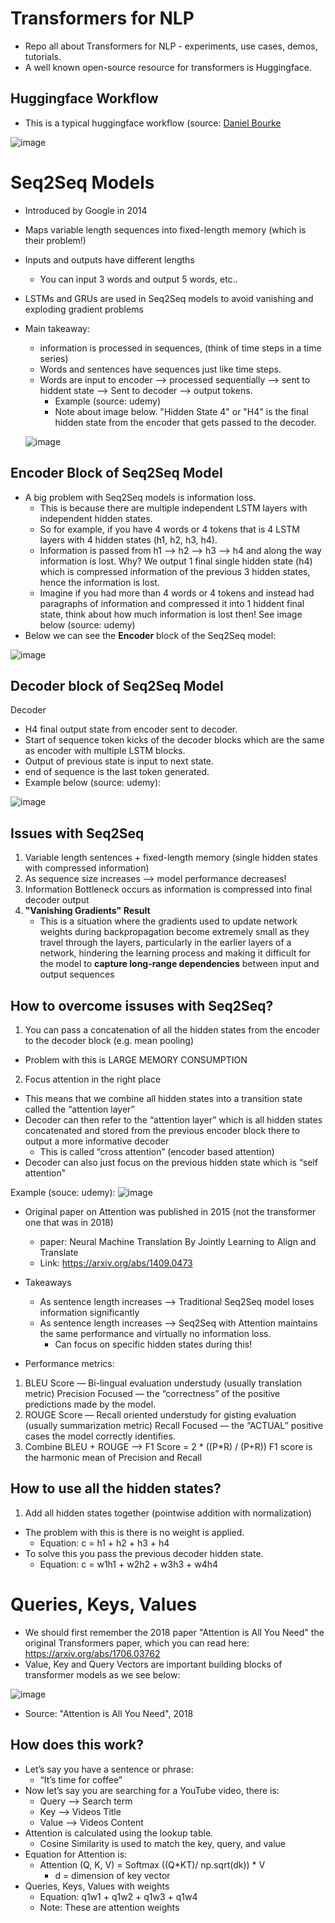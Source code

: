 # Transformers for NLP
* Repo all about Transformers for NLP - experiments, use cases, demos, tutorials.
* A well known open-source resource for transformers is Huggingface.


## Huggingface Workflow
* This is a typical huggingface workflow (source: [Daniel Bourke](https://www.learnhuggingface.com/)


![image](https://github.com/user-attachments/assets/28373d00-177a-4a57-83e1-cbdf4a723a85)






# Seq2Seq Models
* Introduced by Google in 2014
* Maps variable length sequences into fixed-length memory (which is their problem!)
* Inputs and outputs have different lengths
  * You can input 3 words and output 5 words, etc..
* LSTMs and GRUs are used in Seq2Seq models to avoid vanishing and exploding gradient problems

* Main takeaway:
  * information is processed in sequences, (think of time steps in a time series)
  * Words and sentences have sequences just like time steps.
  * Words are input to encoder --> processed sequentially --> sent to hiddent state --> Sent to decoder --> output tokens.
    * Example (source: udemy)
    * Note about image below. "Hidden State 4" or "H4" is the final hidden state from the encoder that gets passed to the decoder.
   
  ![image](https://github.com/user-attachments/assets/2f61c5ed-78b1-4372-a3cd-d827653e7d15)

## Encoder Block of Seq2Seq Model
* A big problem with Seq2Seq models is information loss.
  * This is because there are multiple independent LSTM layers with independent hidden states.
  * So for example, if you have 4 words or 4 tokens that is 4 LSTM layers with 4 hidden states (h1, h2, h3, h4).
  * Information is passed from h1 --> h2 --> h3 --> h4 and along the way information is lost. Why? We output 1 final single hidden state (h4) which is compressed information of the previous 3 hidden states, hence the information is lost.
  * Imagine if you had more than 4 words or 4 tokens and instead had paragraphs of information and compressed it into 1 hiddent final state, think about how much information is lost then! See image below (source: udemy)
* Below we can see the **Encoder** block of the Seq2Seq model:

![image](https://github.com/user-attachments/assets/f2cc4a14-c22d-4c81-8d0c-680fe168862d)


## Decoder block of Seq2Seq Model
Decoder
* H4 final output state from encoder sent to decoder.
* Start of sequence token <SOS> kicks of the decoder blocks which are the same as encoder with multiple LSTM blocks. 
* Output of previous state is input to next state. 
* <EOS> end of sequence is the last token generated.
* Example below (source: udemy):

![image](https://github.com/user-attachments/assets/9d5f2788-8bcc-4f20-aef2-64543630e37d)

## Issues with Seq2Seq
1. Variable length sentences + fixed-length memory (single hidden states with compressed information)
2. As sequence size increases —> model performance decreases!
3. Information Bottleneck occurs as information is compressed into final decoder output
4. **"Vanishing Gradients" Result**
   * This is a situation where the gradients used to update network weights during backpropagation become extremely small as they travel through the layers, particularly in the earlier layers of a network, hindering the learning process and making it difficult for the model to **capture long-range dependencies** between input and output sequences


## How to overcome issuses with Seq2Seq?
1. You can pass a concatenation of all the hidden states from the encoder to the decoder block (e.g. mean pooling)
  * Problem with this is LARGE MEMORY CONSUMPTION
2. Focus attention in the right place
  * This means that we combine all hidden states into a transition state called the “attention layer”
  * Decoder can then refer to the “attention layer” which is all hidden states concatenated and stored from the previous encoder block there to output a more informative decoder
      * This is called “cross attention” (encoder based attention)
  * Decoder can also just focus on the previous hidden state which is “self attention"

Example (souce: udemy):
![image](https://github.com/user-attachments/assets/a61b0c49-d5c3-4007-b137-86e07f4fbe86)

* Original paper on Attention was published in 2015 (not the transformer one that was in 2018)
  * paper: Neural Machine Translation By Jointly Learning to Align and Translate
  * Link: https://arxiv.org/abs/1409.0473
* Takeaways
  * As sentence length increases —> Traditional Seq2Seq model loses information significantly
  * As sentence length increases —> Seq2Seq with Attention maintains the same performance and virtually no information loss. 
    * Can focus on specific hidden states during this!

* Performance metrics:
1) BLEU Score — Bi-lingual evaluation understudy (usually translation metric)
Precision Focused — the “correctness” of the positive predictions made by the model.
2) ROUGE Score — Recall oriented understudy for gisting evaluation (usually summarization metric)
Recall Focused — the “ACTUAL” positive cases the model correctly identifies.
3) Combine BLEU + ROUGE —> F1 Score = 2 * ((P*R) / (P+R))
F1 score is the harmonic mean of Precision and Recall

## How to use all the hidden states?
1. Add all hidden states together (pointwise addition with normalization)
  * The problem with this is there is no weight is applied.
    * Equation: c = h1 + h2 + h3 + h4
  * To solve this you pass the previous decoder hidden state. 
    * Equation: c = w1h1 + w2h2 + w3h3 + w4h4



# Queries, Keys, Values
* We should first remember the 2018 paper "Attention is All You Need" the original Transformers paper, which you can read here:  https://arxiv.org/abs/1706.03762
* Value, Key and Query Vectors are important building blocks of transformer models as we see below:

![image](https://github.com/user-attachments/assets/746cfea8-9d44-4c8e-8810-23daca36ffed)

* Source: "Attention is All You Need", 2018

## How does this work? 
* Let’s say you have a sentence or phrase:
  * “It’s time for coffee”
* Now let’s say you are searching for a YouTube video, there is:
  * Query —> Search term
  * Key —> Videos Title
  * Value —> Videos Content
* Attention is calculated using the lookup table. 
  * Cosine Similarity is used to match the key, query, and value
* Equation for Attention is:
  * Attention (Q, K, V) = Softmax ((Q*KT)/ np.sqrt(dk)) * V
    * d = dimension of key vector
* Queries, Keys, Values with weights
  * Equation: q1w1 + q1w2 + q1w3 + q1w4
  * Note: These are attention weights















  


